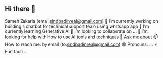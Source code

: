 ## Hi there 👋
Sameh Zakaria (email:sindbadinreal@gmail.com)
🔭 I’m currently working on building a chatbot for technical support team using whatsapp app
🌱 I’m currently learning Generative AI
👯 I’m looking to collaborate on ...
🤔 I’m looking for help with How to use AI tools and techniques
💬 Ask me about 
📫 How to reach me: by email (to:sindbadinreal@gmail.com)
😄 Pronouns: ...
⚡ Fun fact: ...


